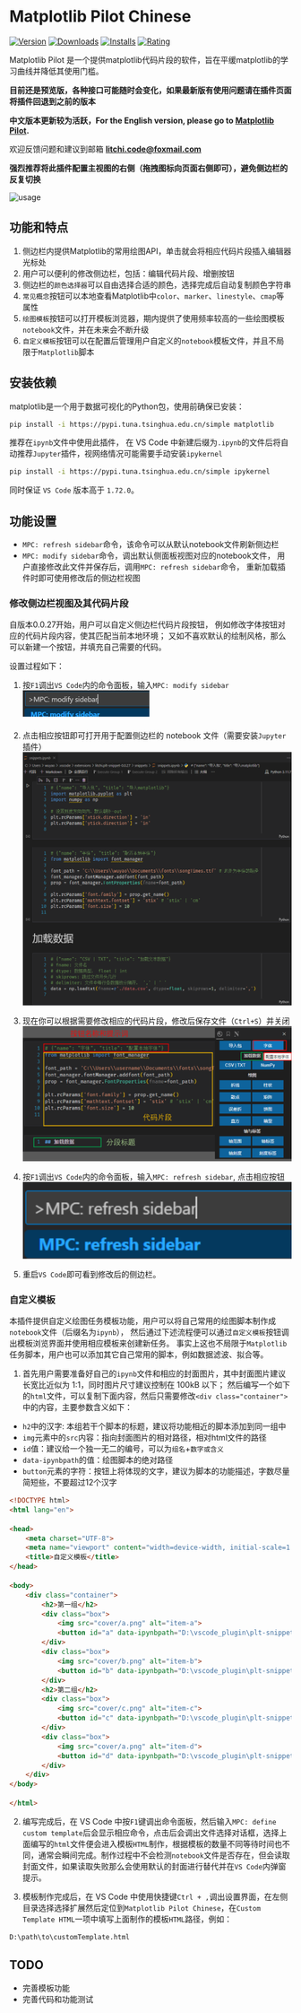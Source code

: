 # Matplotlib Pilot Chinese

[![Version](https://img.shields.io/visual-studio-marketplace/v/litchi.plt-snippet?style=flat-square)](https://marketplace.visualstudio.com/items?itemName=litchi.plt-snippet)
[![Downloads](https://img.shields.io/visual-studio-marketplace/d/litchi.plt-snippet?style=flat-square)](https://marketplace.visualstudio.com/items?itemName=litchi.plt-snippet)
[![Installs](https://img.shields.io/visual-studio-marketplace/i/litchi.plt-snippet?style=flat-square)](https://marketplace.visualstudio.com/items?itemName=litchi.plt-snippet)
[![Rating](https://img.shields.io/visual-studio-marketplace/r/litchi.plt-snippet?style=flat-square)](https://marketplace.visualstudio.com/items?itemName=litchi.plt-snippet)


Matplotlib Pilot 是一个提供matplotlib代码片段的软件，旨在平缓matplotlib的学习曲线并降低其使用门槛。

**目前还是预览版，各种接口可能随时会变化，如果最新版有使用问题请在插件页面将插件回退到之前的版本**

**中文版本更新较为活跃，For the English version, please go to [Matplotlib Pilot](https://marketplace.visualstudio.com/items?itemName=litchi.matplotlib-pilot).**

欢迎反馈问题和建议到邮箱 **litchi.code@foxmail.com** 

**强烈推荐将此插件配置主视图的右侧（拖拽图标向页面右侧即可），避免侧边栏的反复切换**

![usage](https://github.com/openlitchi/Matplotlib-Pilot-Chinese/raw/HEAD/media/readme_image/MPC_usage.gif)

## 功能和特点

1. 侧边栏内提供Matplotlib的常用绘图API，单击就会将相应代码片段插入编辑器光标处
2. 用户可以便利的修改侧边栏，包括：编辑代码片段、增删按钮
3. 侧边栏的`颜色选择器`可以自由选择合适的颜色，选择完成后自动复制颜色字符串
4. `常见概念`按钮可以本地查看Matplotlib中`color`、`marker`、`linestyle`、`cmap`等属性
5. `绘图模板`按钮可以打开模板浏览器，期内提供了使用频率较高的一些绘图模板`notebook`文件，并在未来会不断升级
6. `自定义模板`按钮可以在配置后管理用户自定义的`notebook`模板文件，并且不局限于`Matplotlib`脚本


## 安装依赖

matplotlib是一个用于数据可视化的Python包，使用前确保已安装：
```sh
pip install -i https://pypi.tuna.tsinghua.edu.cn/simple matplotlib
```

推荐在`ipynb`文件中使用此插件，
在 VS Code 中新建后缀为`.ipynb`的文件后将自动推荐`Jupyter`插件，视网络情况可能需要手动安装`ipykernel`
```sh
pip install -i https://pypi.tuna.tsinghua.edu.cn/simple ipykernel
```

同时保证 `VS Code` 版本高于 `1.72.0`。


## 功能设置

* `MPC: refresh sidebar`命令，该命令可以从默认notebook文件刷新侧边栏
* `MPC: modify sidebar`命令，调出默认侧面板视图对应的notebook文件，
    用户直接修改此文件并保存后，调用`MPC: refresh sidebar`命令，
    重新加载插件时即可使用修改后的侧边栏视图


### 修改侧边栏视图及其代码片段
自版本0.0.27开始，用户可以自定义侧边栏代码片段按钮，
例如修改字体按钮对应的代码片段内容，使其匹配当前本地环境；
又如不喜欢默认的绘制风格，那么可以新建一个按钮，并填充自己需要的代码。

设置过程如下：

1. 按`F1`调出`VS Code`内的命令面板，输入`MPC: modify sidebar`
![](https://github.com/openlitchi/Matplotlib-Pilot-Chinese/raw/HEAD/media/readme_image/modify.png)

2. 点击相应按钮即可打开用于配置侧边栏的 notebook 文件（需要安装`Jupyter`插件）
![notebook](https://github.com/openlitchi/Matplotlib-Pilot-Chinese/raw/HEAD/media/readme_image/notebook.png)

3. 现在你可以根据需要修改相应的代码片段，修改后保存文件（`Ctrl+S`）并关闭
![template_note](https://github.com/openlitchi/Matplotlib-Pilot-Chinese/raw/HEAD/media/readme_image/template_note.png)

4. 按`F1`调出`VS Code`内的命令面板，输入`MPC: refresh sidebar`, 
点击相应按钮
![refresh](https://github.com/openlitchi/Matplotlib-Pilot-Chinese/raw/HEAD/media/readme_image/refresh.png)

5. 重启`VS Code`即可看到修改后的侧边栏。



### 自定义模板

本插件提供自定义绘图任务模板功能，用户可以将自己常用的绘图脚本制作成`notebook`文件（后缀名为`ipynb`），
然后通过下述流程便可以通过`自定义模板`按钮调出模板浏览界面并使用相应模板来创建新任务。
事实上这也不局限于`Matplotlib`任务脚本，用户也可以添加其它自己常用的脚本，例如数据滤波、拟合等。

1. 首先用户需要准备好自己的`ipynb`文件和相应的封面图片，其中封面图片建议长宽比近似为 1:1，同时图片尺寸建议控制在 100kB 以下；
然后编写一个如下的`html`文件，可以复制下面内容，然后只需要修改`<div class="container">`中的内容，主要参数含义如下：
+ `h2`中的汉字: 本组若干个脚本的标题，建议将功能相近的脚本添加到同一组中
+ `img`元素中的`src`内容：指向封面图片的相对路径，相对html文件的路径
+ `id`值：建议给一个独一无二的编号，可以为`组名`+`数字或含义`
+ `data-ipynbpath`的值：绘图脚本的绝对路径
+ `button`元素的字符：按钮上将体现的文字，建议为脚本的功能描述，字数尽量简短些，不要超过12个汉字


```html
<!DOCTYPE html>
<html lang="en">

<head>
    <meta charset="UTF-8">
    <meta name="viewport" content="width=device-width, initial-scale=1.0">
    <title>自定义模板</title>
</head>

<body>
    <div class="container">
        <h2>第一组</h2>
        <div class="box">
            <img src="cover/a.png" alt="item-a">
            <button id="a" data-ipynbpath="D:\vscode_plugin\plt-snippet\customTemplate\notebook\a.ipynb">item-a</button>
        </div>
        <div class="box">
            <img src="cover/b.png" alt="item-b">
            <button id="b" data-ipynbpath="D:\vscode_plugin\plt-snippet\customTemplate\notebook\b.ipynb">item-b</button>
        </div>
        <h2>第二组</h2>
        <div class="box">
            <img src="cover/c.png" alt="item-c">
            <button id="c" data-ipynbpath="D:\vscode_plugin\plt-snippet\customTemplate\notebook\c.ipynb">item-c</button>
        </div>
        <div class="box">
            <img src="cover/a.png" alt="item-d">
            <button id="d" data-ipynbpath="D:\vscode_plugin\plt-snippet\customTemplate\notebook\d.ipynb">item-d</button>
        </div>
    </div>
</body>

</html>
```

2. 编写完成后，在 VS Code 中按`F1`键调出命令面板，然后输入`MPC: define custom template`后会显示相应命令，点击后会调出文件选择对话框，选择上面编写的`html`文件便会进入模板`HTML`制作，根据模板的数量不同等待时间也不同，通常会瞬间完成。制作过程中不会检测`notebook`文件是否存在，但会读取封面文件，如果读取失败那么会使用默认的封面进行替代并在`VS Code`内弹窗提示。

3. 模板制作完成后，在 VS Code 中使用快捷键`Ctrl + ,`调出设置界面，在左侧目录选择选择扩展然后定位到`Matplotlib Pilot Chinese`，在`Custom Template HTML`一项中填写上面制作的模板`HTML`路径，例如：
```txt
D:\path\to\customTemplate.html
```


## TODO

+ 完善模板功能
+ 完善代码和功能测试

